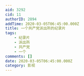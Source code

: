 ```yaml
---
aid: 3292
cid: 11
authorID: 2894
addTime: 2020-03-05T06:45:00.000Z
title: 一个共产党派出所的纪录片
tags:
    - 纪录片
    - 派出所
    - 共产党
    - 一个
comments: []
date: 2020-03-05T06:45:00.000Z
category: 影视
---
```



